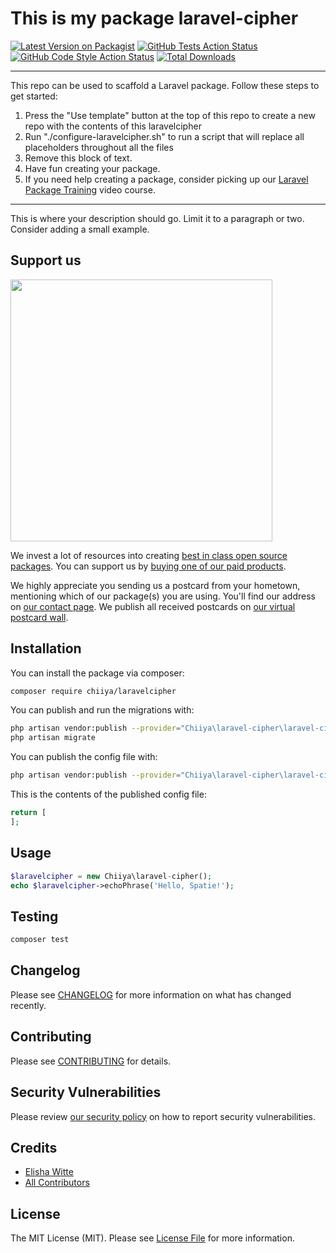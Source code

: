 # This is my package laravel-cipher

[![Latest Version on Packagist](https://img.shields.io/packagist/v/chiiya/laravelcipher.svg?style=flat-square)](https://packagist.org/packages/chiiya/laravelcipher)
[![GitHub Tests Action Status](https://img.shields.io/github/workflow/status/chiiya/laravelcipher/run-tests?label=tests)](https://github.com/chiiya/laravelcipher/actions?query=workflow%3Arun-tests+branch%3Amain)
[![GitHub Code Style Action Status](https://img.shields.io/github/workflow/status/chiiya/laravelcipher/Check%20&%20fix%20styling?label=code%20style)](https://github.com/chiiya/laravelcipher/actions?query=workflow%3A"Check+%26+fix+styling"+branch%3Amain)
[![Total Downloads](https://img.shields.io/packagist/dt/chiiya/laravelcipher.svg?style=flat-square)](https://packagist.org/packages/chiiya/laravelcipher)

---
This repo can be used to scaffold a Laravel package. Follow these steps to get started:

1. Press the "Use template" button at the top of this repo to create a new repo with the contents of this laravelcipher
2. Run "./configure-laravelcipher.sh" to run a script that will replace all placeholders throughout all the files
3. Remove this block of text.
4. Have fun creating your package.
5. If you need help creating a package, consider picking up our <a href="https://laravelpackage.training">Laravel Package Training</a> video course.
---

This is where your description should go. Limit it to a paragraph or two. Consider adding a small example.

## Support us

[<img src="https://github-ads.s3.eu-central-1.amazonaws.com/LaravelCipher.jpg?t=1" width="419px" />](https://spatie.be/github-ad-click/LaravelCipher)

We invest a lot of resources into creating [best in class open source packages](https://spatie.be/open-source). You can support us by [buying one of our paid products](https://spatie.be/open-source/support-us).

We highly appreciate you sending us a postcard from your hometown, mentioning which of our package(s) you are using. You'll find our address on [our contact page](https://spatie.be/about-us). We publish all received postcards on [our virtual postcard wall](https://spatie.be/open-source/postcards).

## Installation

You can install the package via composer:

```bash
composer require chiiya/laravelcipher
```

You can publish and run the migrations with:

```bash
php artisan vendor:publish --provider="Chiiya\laravel-cipher\laravel-cipherServiceProvider" --tag="laravelcipher-migrations"
php artisan migrate
```

You can publish the config file with:
```bash
php artisan vendor:publish --provider="Chiiya\laravel-cipher\laravel-cipherServiceProvider" --tag="laravelcipher-config"
```

This is the contents of the published config file:

```php
return [
];
```

## Usage

```php
$laravelcipher = new Chiiya\laravel-cipher();
echo $laravelcipher->echoPhrase('Hello, Spatie!');
```

## Testing

```bash
composer test
```

## Changelog

Please see [CHANGELOG](CHANGELOG.md) for more information on what has changed recently.

## Contributing

Please see [CONTRIBUTING](.github/CONTRIBUTING.md) for details.

## Security Vulnerabilities

Please review [our security policy](../../security/policy) on how to report security vulnerabilities.

## Credits

- [Elisha Witte](https://github.com/chiiya)
- [All Contributors](../../contributors)

## License

The MIT License (MIT). Please see [License File](LICENSE.md) for more information.
